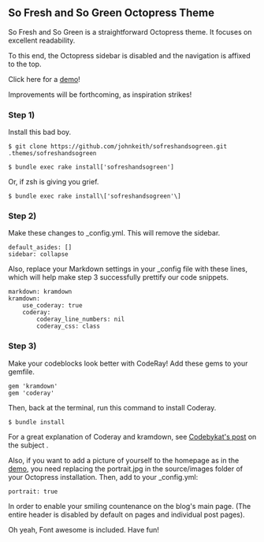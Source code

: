 ## So Fresh and So Green Octopress Theme

So Fresh and So Green is a straightforward Octopress theme. It focuses on excellent readability.

To this end, the Octopress sidebar is disabled and the navigation is affixed to the top.

Click here for a [demo](http://www.johnkeith.us)!

Improvements will be forthcoming, as inspiration strikes!

### Step 1) 

Install this bad boy. 

	$ git clone https://github.com/johnkeith/sofreshandsogreen.git .themes/sofreshandsogreen
		
	$ bundle exec rake install['sofreshandsogreen']

Or, if zsh is giving you grief.
		
	$ bundle exec rake install\['sofreshandsogreen'\]

### Step 2) 

Make these changes to _config.yml. This will remove the sidebar.

	default_asides: []
	sidebar: collapse

Also, replace your Markdown settings in your _config file with these lines, which will help make step 3 successfully prettify our code snippets.

~~~
markdown: kramdown
kramdown:
	use_coderay: true
	coderay:
		coderay_line_numbers: nil
		coderay_css: class
~~~

### Step 3)

Make your codeblocks look better with CodeRay! Add these gems to your gemfile.

	gem 'kramdown'
	gem 'coderay'

Then, back at the terminal, run this command to install Coderay.

	$ bundle install

For a great explanation of Coderay and kramdown, see [Codebykat's post](http://blog.codebykat.com/2013/05/23/gorgeous-octopress-codeblocks-with-coderay/) on the subject .

Also, if you want to add a picture of yourself to the homepage as in the [demo](http://www.johnkeith.us), you need replacing the portrait.jpg in the source/images folder of your Octopress installation. Then, add to your _config.yml:

	portrait: true

In order to enable your smiling countenance on the blog's main page. (The entire header is disabled by default on pages and individual post pages). 

Oh yeah, Font awesome is included. Have fun!
